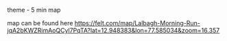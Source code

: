 theme - 5 min map

map can be found here https://felt.com/map/Lalbagh-Morning-Run-jqA2bKWZRimAoQCyl7PqTA?lat=12.948383&lon=77.585034&zoom=16.357


